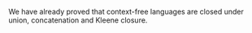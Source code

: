 We have already proved that context-free languages are closed under
union, concatenation and Kleene closure.
